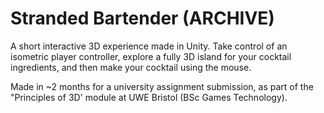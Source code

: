 # Stranded Bartender (ARCHIVE)

A short interactive 3D experience made in Unity. Take control of an isometric player controller, explore a fully 3D island for your cocktail ingredients, and then make your cocktail using the mouse.

Made in ~2 months for a university assignment submission, as part of the "Principles of 3D' module at UWE Bristol (BSc Games Technology).
